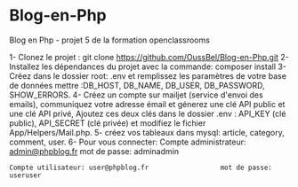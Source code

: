 # Blog-en-Php
Blog en Php - projet 5 de la formation openclassrooms

1- Clonez le projet : git clone https://github.com/OussBel/Blog-en-Php.git
2- Installez les dépendances du projet avec la commande: composer install 
3- Créez dans le dossier root: .env et remplissez les paramètres de votre base de données mettre :DB_HOST, DB_NAME, DB_USER, DB_PASSWORD, SHOW_ERRORS.
4- Créez un compte sur mailjet (service d'envoi des emails), communiquez votre adresse émail et génerez une clé API public et une clé API privé, 
  Ajoutez ces deux clés dans le dossier .env : API_KEY (clé public), API_SECRET (clé privée) et modifiez le fichier App/Helpers/Mail.php.
5- créez vos tableaux dans mysql: article, category, comment, user.
6- Pour vous connecter:
    Compte administrateur: admin@phpblog.fr              mot de passe: adminadmin

    Compte utilisateur: user@phpblog.fr                  mot de passe: useruser
